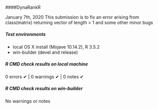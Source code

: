 ####DynaRankR

January 7th, 2020
This submission is to fix an error arising from class(matrix) returning vector of length > 1 and some other minor bugs


##### Test environments
* local OS X install (Mojave 10.14.2), R 3.5.2
* win-builder (devel and release)

##### R CMD check results on local machine
0 errors ✔ | 0 warnings ✔ | 0 notes ✔

##### R CMD check results on win-builder
No warnings or notes